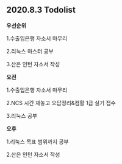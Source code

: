 ## 2020.8.3 Todolist



**우선순위**

1.수출입은행 자소서 마무리

2.리눅스 마스터 공부

3.산은 인턴 자소서 작성



**오전**

1.수출입은행 자소서 마무리 

2.NCS 시간 재놓고 오답정리&컴활 1급 실기 접수

3.리눅스 공부



**오후**

1.리눅스 목표 범위까지 공부

2.산은 인턴 자소서 작성